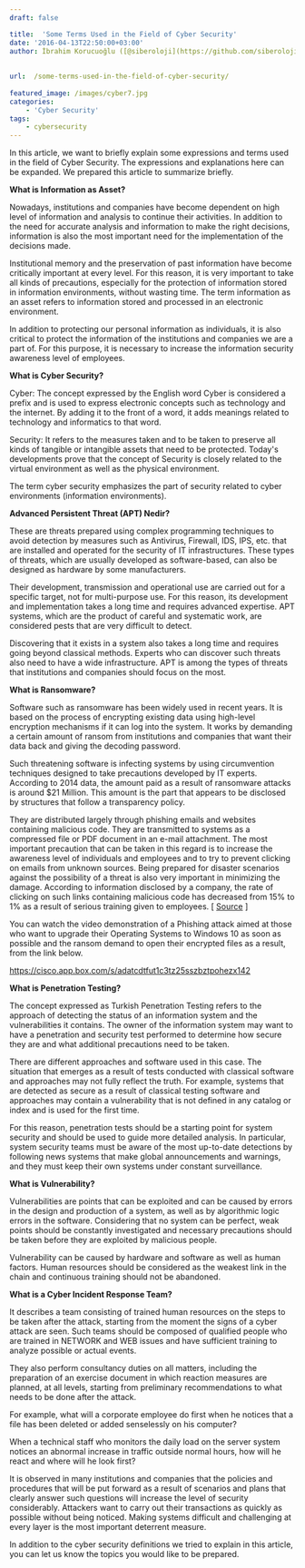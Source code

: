 ```yaml
---
draft: false

title:  'Some Terms Used in the Field of Cyber ​​Security'
date: '2016-04-13T22:50:00+03:00'
author: İbrahim Korucuoğlu ([@siberoloji](https://github.com/siberoloji))
 
 
url:  /some-terms-used-in-the-field-of-cyber-security/
 
featured_image: /images/cyber7.jpg
categories:
    - 'Cyber Security'
tags:
    - cybersecurity
---
```



In this article, we want to briefly explain some expressions and terms used in the field of Cyber ​​Security. The expressions and explanations here can be expanded. We prepared this article to summarize briefly.



**What is Information as Asset?**



Nowadays, institutions and companies have become dependent on high level of information and analysis to continue their activities. In addition to the need for accurate analysis and information to make the right decisions, information is also the most important need for the implementation of the decisions made.



Institutional memory and the preservation of past information have become critically important at every level. For this reason, it is very important to take all kinds of precautions, especially for the protection of information stored in information environments, without wasting time. The term information as an asset refers to information stored and processed in an electronic environment.



In addition to protecting our personal information as individuals, it is also critical to protect the information of the institutions and companies we are a part of. For this purpose, it is necessary to increase the information security awareness level of employees.



**What is Cyber ​​Security?**



Cyber: The concept expressed by the English word Cyber ​​is considered a prefix and is used to express electronic concepts such as technology and the internet. By adding it to the front of a word, it adds meanings related to technology and informatics to that word.



Security: It refers to the measures taken and to be taken to preserve all kinds of tangible or intangible assets that need to be protected. Today's developments prove that the concept of Security is closely related to the virtual environment as well as the physical environment.



The term cyber security emphasizes the part of security related to cyber environments (information environments).



**Advanced Persistent Threat (APT) Nedir?**



These are threats prepared using complex programming techniques to avoid detection by measures such as Antivirus, Firewall, IDS, IPS, etc. that are installed and operated for the security of IT infrastructures. These types of threats, which are usually developed as software-based, can also be designed as hardware by some manufacturers.



Their development, transmission and operational use are carried out for a specific target, not for multi-purpose use. For this reason, its development and implementation takes a long time and requires advanced expertise. APT systems, which are the product of careful and systematic work, are considered pests that are very difficult to detect.



Discovering that it exists in a system also takes a long time and requires going beyond classical methods. Experts who can discover such threats also need to have a wide infrastructure. APT is among the types of threats that institutions and companies should focus on the most.



**What is Ransomware?**



Software such as ransomware has been widely used in recent years. It is based on the process of encrypting existing data using high-level encryption mechanisms if it can log into the system. It works by demanding a certain amount of ransom from institutions and companies that want their data back and giving the decoding password.



Such threatening software is infecting systems by using circumvention techniques designed to take precautions developed by IT experts. According to 2014 data, the amount paid as a result of ransomware attacks is around $21 Million. This amount is the part that appears to be disclosed by structures that follow a transparency policy.



They are distributed largely through phishing emails and websites containing malicious code. They are transmitted to systems as a compressed file or PDF document in an e-mail attachment. The most important precaution that can be taken in this regard is to increase the awareness level of individuals and employees and to try to prevent clicking on emails from unknown sources. Being prepared for disaster scenarios against the possibility of a threat is also very important in minimizing the damage. According to information disclosed by a company, the rate of clicking on such links containing malicious code has decreased from 15% to 1% as a result of serious training given to employees. [ <a href="http://www.wired.com/2016/03/ransomware-why-hospitals-are-the-perfect-targets/?utm_content=25900131/" target="_blank" rel="noreferrer noopener">Source</a> ]



You can watch the video demonstration of a Phishing attack aimed at those who want to upgrade their Operating Systems to Windows 10 as soon as possible and the ransom demand to open their encrypted files as a result, from the link below.



<a href="https://cisco.app.box.com/s/adatcdtfut1c3tz25sszbztpohezx142">https://cisco.app.box.com/s/adatcdtfut1c3tz25sszbztpohezx142</a>



**What is Penetration Testing?**



The concept expressed as Turkish Penetration Testing refers to the approach of detecting the status of an information system and the vulnerabilities it contains. The owner of the information system may want to have a penetration and security test performed to determine how secure they are and what additional precautions need to be taken.



There are different approaches and software used in this case. The situation that emerges as a result of tests conducted with classical software and approaches may not fully reflect the truth. For example, systems that are detected as secure as a result of classical testing software and approaches may contain a vulnerability that is not defined in any catalog or index and is used for the first time.



For this reason, penetration tests should be a starting point for system security and should be used to guide more detailed analysis. In particular, system security teams must be aware of the most up-to-date detections by following news systems that make global announcements and warnings, and they must keep their own systems under constant surveillance.



**What is Vulnerability?**



Vulnerabilities are points that can be exploited and can be caused by errors in the design and production of a system, as well as by algorithmic logic errors in the software. Considering that no system can be perfect, weak points should be constantly investigated and necessary precautions should be taken before they are exploited by malicious people.



Vulnerability can be caused by hardware and software as well as human factors. Human resources should be considered as the weakest link in the chain and continuous training should not be abandoned.



**What is a Cyber ​​Incident Response Team?**



It describes a team consisting of trained human resources on the steps to be taken after the attack, starting from the moment the signs of a cyber attack are seen. Such teams should be composed of qualified people who are trained in NETWORK and WEB issues and have sufficient training to analyze possible or actual events.



They also perform consultancy duties on all matters, including the preparation of an exercise document in which reaction measures are planned, at all levels, starting from preliminary recommendations to what needs to be done after the attack.



For example, what will a corporate employee do first when he notices that a file has been deleted or added senselessly on his computer?



When a technical staff who monitors the daily load on the server system notices an abnormal increase in traffic outside normal hours, how will he react and where will he look first?



It is observed in many institutions and companies that the policies and procedures that will be put forward as a result of scenarios and plans that clearly answer such questions will increase the level of security considerably. Attackers want to carry out their transactions as quickly as possible without being noticed. Making systems difficult and challenging at every layer is the most important deterrent measure.



In addition to the cyber security definitions we tried to explain in this article, you can let us know the topics you would like to be prepared.

